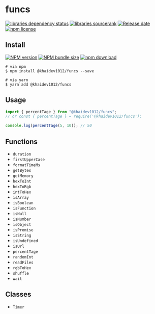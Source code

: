 # funcs

[![libraries dependency status][libraries-status-image]][libraries-status-url]
[![libraries sourcerank][libraries-sourcerank-image]][libraries-sourcerank-url]
[![Release date][release-date-image]][release-url]
[![npm license][license-image]][download-url]

## Install

[![NPM version][npm-image]][npm-url]
[![NPM bundle size][npm-bundle-size-image]][npm-url]
[![npm download][download-image]][download-url]

```shell
# via npm
$ npm install @khaidev1012/funcs --save

# via yarn
$ yarn add @khaidev1012/funcs
```

## Usage

```javascript
import { percentTage } from "@khaidev1012/funcs";
// or const { percentTage } = require('@khaidev1012/funcs');

console.log(percentTage(5, 10)); // 50
```

## Functions

- `duration`
- `firstUpperCase`
- `formatTimeMs`
- `getBytes`
- `getMemory`
- `hexToInt`
- `hexToRgb`
- `intToHex`
- `isArray`
- `isBoolean`
- `isFunction`
- `isNull`
- `isNumber`
- `isObject`
- `isPromise`
- `isString`
- `isUndefined`
- `isUrl`
- `percentTage`
- `randomInt`
- `readFiles`
- `rgbToHex`
- `shuffle`
- `wait`

## Classes

- `Timer`

<!-- Links: -->

[npm-image]: https://img.shields.io/npm/v/@khaidev1012/funcs
[npm-url]: https://npmjs.org/package/@khaidev1012/funcs
[npm-bundle-size-image]: https://img.shields.io/bundlephobia/min/@khaidev1012/funcs
[download-image]: https://img.shields.io/npm/dt/@khaidev1012/funcs
[download-url]: https://npmjs.org/package/@khaidev1012/funcs
[libraries-status-image]: https://img.shields.io/librariesio/release/npm/@khaidev1012/funcs
[libraries-sourcerank-image]: https://img.shields.io/librariesio/sourcerank/npm/@khaidev1012/funcs
[libraries-status-url]: https://libraries.io/github/TruongDuyKhai/funcs
[libraries-sourcerank-url]: https://libraries.io/npm/@khaidev1012%2Ffuncs
[release-date-image]: https://img.shields.io/github/release-date/TruongDuyKhai/funcs
[release-url]: https://github.com/TruongDuyKhai/funcs/releases
[license-image]: https://img.shields.io/npm/l/@khaidev1012/funcs
